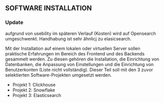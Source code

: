 ## SOFTWARE INSTALLATION

### Update

aufgrund von usebility im späteren Verlauf (Kosten) wird auf Opensearch umgeschwenkt. Handhabung ist sehr ähnlicj zu elasicsearch.



Mit der Installation auf einem lokalen oder virtuellen Server sollen praktische Erfahrungen im Bereich des Frontend und des Backends gesammelt werden. Zu diesen gehören die Installation, die Einrichtung von Datenbanken, die Anpassung von Einstellungen und die Einrichtung von Benutzerkonten (Liste nicht vollständig). Dieser Teil soll mit den 3 zuvor selektierten Software-Projekten umgesetzt werden.
  - Projekt 1: Clickhouse
  - Projekt 2: Snowflake
  - Projekt 3: Elasticsearch

